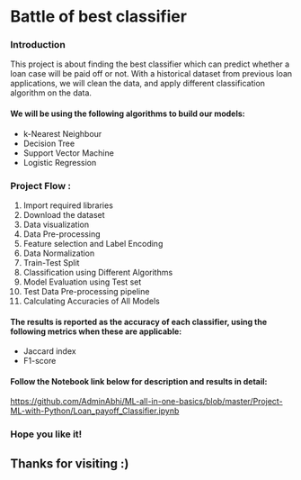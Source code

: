 # Battle of best classifier

### Introduction
This project is about finding the best classifier which can predict whether a loan case will be paid off or not. 
With a historical dataset from previous loan applications, we will clean the data, and apply different classification algorithm on the data. 

#### We will be using the following algorithms to build our models:
- k-Nearest Neighbour
- Decision Tree
- Support Vector Machine
- Logistic Regression

### **Project Flow :**
1. Import required libraries
2. Download the dataset
3. Data visualization
4. Data Pre-processing
5. Feature selection and Label Encoding
6. Data Normalization
7. Train-Test Split
8. Classification using Different Algorithms
9. Model Evaluation using Test set
10. Test Data Pre-processing pipeline
11. Calculating Accuracies of All Models

#### The results is reported as the accuracy of each classifier, using the following metrics when these are applicable:
- Jaccard index
- F1-score

#### Follow the Notebook link below for description and results in detail:
https://github.com/AdminAbhi/ML-all-in-one-basics/blob/master/Project-ML-with-Python/Loan_payoff_Classifier.ipynb

### Hope you like it!
## Thanks for visiting :)
